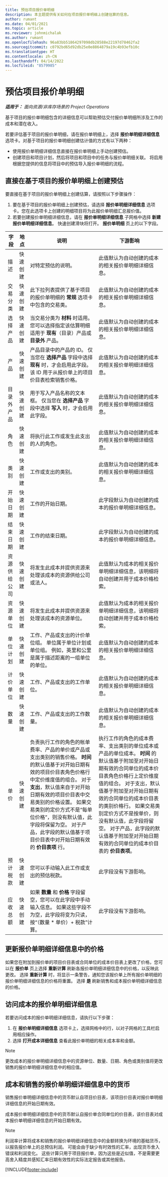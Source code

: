```yaml
---
title: 预估项目报价单明细
description: 本主题提供有关如何在项目报价单明细上创建估算的信息。
author: rumant
ms.date: 04/01/2021
ms.topic: article
ms.reviewer: johnmichalak
ms.author: rumant
ms.openlocfilehash: 96a83bb51864297098db28588e22197d78462fa2
ms.sourcegitcommit: c0792bd65d92db25e0e8864879a19c4b93efb10c
ms.translationtype: HT
ms.contentlocale: zh-CN
ms.lasthandoff: 04/14/2022
ms.locfileid: "8579985"
---
```

# <a name="estimate-a-project-quote-line"></a>预估项目报价单明细

_**适用于：** 面向资源/非库存场景的 Project Operations_

基于项目的报价单明细包含的详细信息可以帮助预估交付报价单明细所涉及工作的成本和潜在收入。

若要评估基于项目的报价单明细，请在报价单明细上，选择 **报价单明细详细信息** 选项卡。对基于项目的报价单明细创建估计值的方式有以下两种：

   - 使用报价单明细详细信息直接在报价单明细上手动创建预估。 
   - 创建项目和项目计划，然后将项目和项目中的任务与报价单明细关联。 将启用根据您提供的信息将项目中的预估导入报价单明细的流程。

## <a name="create-estimates-directly-on-a-project-based-quote-line"></a>直接在基于项目的报价单明细上创建预估

要直接在基于项目的报价单明细上创建估算，请按照以下步骤操作：

1. 要在基于项目的报价单明细上创建预估，请选择 **报价单明细详细信息** 选项卡。您在此选项卡上创建的明细项目将为此报价单明细汇总报价值。 
2. 若要创建报价单明细详细信息，请在 **报价单明细详细信息** 子网格中选择 **新建报价单明细详细信息**。 快速创建滑块将打开。 **报价单明细** 页上的以下字段。

| **字段** | **地点** | **说明** | **下游影响** |
| --- | --- | --- | --- |
| 描述 | 快速创建 | 对特定预估的说明。 | 此值默认为自动创建的成本的相关报价单明细详细信息。 |
| 交易分类 | 快速创建 | 此下拉列表提供了基于项目的报价单明细的 **常规** 选项卡中包含的交易类。  | 此值默认为自动创建的成本的相关报价单明细详细信息。 |
| 选择产品 | 快速创建 | 当交易分类为 **材料** 时适用。 您可以选择指定该估算明细适用于 **现有**（目录）产品或 **目录外** 产品。 | 此值默认为自动创建的成本的相关报价单明细详细信息。 |
| 产品 | 快速创建 | 产品目录中的产品的 ID。 仅当您在 **选择产品** 字段中选择 **现有** 时，才会启用此字段。 该 ID 用于从报价单上的项目价目表检索销售价格。 | 此值默认为自动创建的成本的相关报价单明细详细信息。 |
| 目录外产品 | 快速创建 | 用于写入产品名称的文本框。 仅当您在 **选择产品** 字段中选择 **写入** 时，才会启用此字段。| 此值默认为自动创建的成本的相关报价单明细详细信息。 |
| 角色 | 快速创建 | 将执行此工作或发生此支出的人的角色。 | 此值默认为自动创建的成本的相关报价单明细详细信息。 |
| 类别 | 快速创建 | 工作或支出的类别。 | 此值默认为自动创建的成本的相关报价单明细详细信息。 |
| 开始日期 | 快速创建 | 工作的开始日期。 | 此字段默认为自动创建的成本的报价单明细详细信息。 |
| 结束日期 | 快速创建 | 工作的结束日期。 | 此字段默认为自动创建的成本的报价单明细详细信息。 |
| 资源供给公司 | 快速创建 | 将发生此成本并提供资源来处理该成本的资源供给公司或法人。 | 此值默认为成本的相关报价单明细详细信息，该明细将自动创建并用于成本价格检索。 |
| 资源单位 | 快速创建 | 将发生此成本并提供资源来处理该成本的资源单位。 | 此值默认为成本的相关报价单明细详细信息，该明细将自动创建并用于成本价格检索。 |
| 单位计划 | 快速创建 | 工作、产品或支出的计价单位组。 单位属于单位计划或单位组。 例如，英里和公里是属于描述距离的一组单位的单位。 | 此值默认为自动创建的成本的相关报价单明细详细信息。 |
| 计价单位 | 快速创建 | 工作、产品或支出的工作单位。 | 此值默认为自动创建的成本的相关报价单明细详细信息。 |
| 数量 | 快速创建 | 工作、产品或支出的工作数量。 | 此值默认为自动创建的成本的相关报价单明细详细信息。 |
| 单价 | 快速创建 |负责执行工作的角色的帐单费率、产品的单价或产品或支出类别的销售价格。 **时间** 的默认值基于对开始日期有效的项目价目表角色价格行中定价维度值的组合。 对于 **支出**，默认值来自于对开始日期有效的项目价目表中交易类别的价格设置。 如果交易类别的定价方式不是“每单位价格”，则没有默认值，此字段将保留为空。 对于产品，此字段的默认值基于项目价目表中对开始日期有效的 **价目表项** 行。| 执行工作的角色的成本费率、支出类别的单位成本或产品的单位成本。 **时间** 的默认值基于附加至对开始日期有效的合同单位的成本价目表角色价格行上定价维度值的组合。 对于支出，默认值基于附加至对开始日期有效的合同单位的成本价目表的类别价格行。 如果交易类别定价方式不是按单价，则没有默认值，此字段将留空。 对于产品，此字段的默认值基于附加至对开始日期有效的合同单位的成本价目表的 **价目表项**。|
| 预计税款 | 快速创建 | 您可以手动输入此工作或支出的预估税款。 | 此字段没有下游影响。 |
| 应收总额 | 快速创建 | 如果 **数量** 和 **价格** 字段留空，您可以在此字段中手动输入信息。 如果这些字段不为空，此字段将变为只读，按“（数量 \* 单价）+ 税款”计算。 | 此字段没有下游影响。 |

## <a name="update-prices-on-quote-line-details"></a>更新报价单明细详细信息中的价格

如果您在附加到报价单的项目价目表或合同单位的成本价目表上更改了价格，您可以在 **报价单** 页上选择 **重新计算** 刷新各报价单明细详细信息中的价格，以反映此更改。 选择 **重新计算** 时，将显示一条警告，通知您该报价单上所有报价单明细的报价单明细详细信息的价格将重置。 选择 **是** 刷新销售和成本报价单明细详细信息的价格。

## <a name="access-quote-line-details-for-cost"></a>访问成本的报价单明细详细信息

若要访问成本的报价单明细详细信息，请执行以下步骤：

1. 在 **报价单明细详细信息** 选项卡上，选择网格中的行，以对子网格的工具栏启用相应操作。 
2. 选择 **打开成本详细信息** 查看此报价单明细的相关成本率和金额。

> [!NOTE]
> 更改成本的报价单明细详细信息中的资源单位、数量、日期、角色或类别值将更改销售的报价单明细详细信息中的相应值。

## <a name="currency-on-quote-line-details-for-cost-and-sales"></a>成本和销售的报价单明细详细信息中的货币

销售报价单明细详细信息中的货币默认自项目价目表，该项目价目表对报价单明细详细信息的开始日期有效。

成本报价单明细详细信息中的货币默认自报价单合同单位的价目表，该价目表对成本报价单明细详细信息的开始日期有效。

> [!NOTE]
> 利润率计算将成本和销售的报价单明细详细信息中的金额转换为环境的基础货币，以报告报价单上的总预估利润。 可能会由于缺少有时效性的汇率，出现货币舍入错误和利润变化。 这些计算只用于项目报价单，因为这些是近似值，不是需要更高舍入精度并感知汇率日期有效性的实际法定报告或其他报告。


[!INCLUDE[footer-include](../includes/footer-banner.md)]
